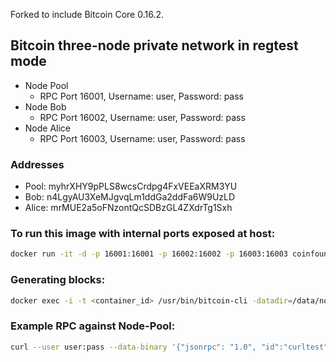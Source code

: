 Forked to include Bitcoin Core 0.16.2.

## Bitcoin three-node private network in regtest mode

- Node Pool
  - RPC Port 16001, Username: user, Password: pass
- Node Bob
  - RPC Port 16002, Username: user, Password: pass
- Node Alice
  - RPC Port 16003, Username: user, Password: pass

### Addresses

- Pool:  myhrXHY9pPLS8wcsCrdpg4FxVEEaXRM3YU
- Bob:   n4LgyAU3XeMJgvqLm1ddGa2ddFa6W9UzLD
- Alice: mrMUE2a5oFNzontQcSDBzGL4ZXdrTg1Sxh

### To run this image with internal ports exposed at host:

```bash
docker run -it -d -p 16001:16001 -p 16002:16002 -p 16003:16003 coinfoundry/bitcoin-private-testnet
```

### Generating blocks:

```bash
docker exec -i -t <container_id> /usr/bin/bitcoin-cli -datadir=/data/node-pool generate 1
```

### Example RPC against Node-Pool:

```bash
curl --user user:pass --data-binary '{"jsonrpc": "1.0", "id":"curltest", "method": "getinfo", "params": [] }' -H 'content-type: application/json;' http://127.0.0.1:16001/
```

